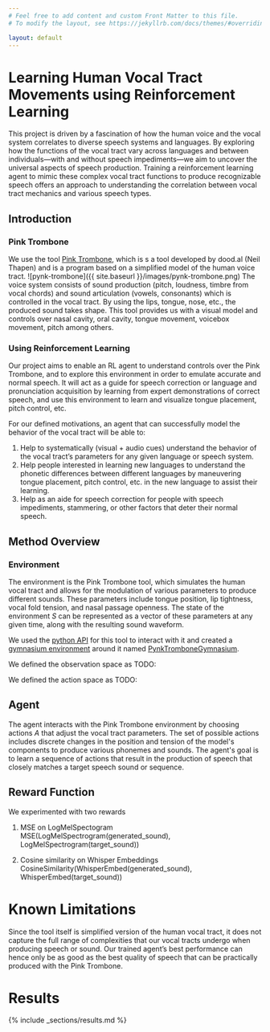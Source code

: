 ```yaml
---
# Feel free to add content and custom Front Matter to this file.
# To modify the layout, see https://jekyllrb.com/docs/themes/#overriding-theme-defaults

layout: default
---
```


# Learning Human Vocal Tract Movements using Reinforcement Learning

This project is driven by a fascination of how the human voice and the vocal system correlates to diverse speech systems and languages. By exploring how the functions of the vocal tract vary across languages and between individuals—with and without speech impediments—we aim to uncover the universal aspects of speech production. Training a reinforcement learning agent to mimic these complex vocal tract functions to produce recognizable speech offers an approach to understanding the correlation between vocal tract mechanics and various speech types.

## Introduction

### Pink Trombone
We use the tool [Pink Trombone](https://dood.al/pinktrombone/), which is s a tool developed by dood.al (Neil Thapen) and is a program based on a simplified model of the human voice tract.
![pynk-trombone]({{ site.baseurl }}/images/pynk-trombone.png)
The voice system consists of sound production (pitch, loudness, timbre from vocal chords) and sound articulation (vowels, consonants) which is controlled in the vocal tract. By using the lips, tongue, nose, etc., the produced sound takes shape. This tool provides us with a visual model and controls over nasal cavity, oral cavity, tongue movement, voicebox movement, pitch among others.

### Using Reinforcement Learning
Our project aims to enable an RL agent to understand controls over the Pink Trombone, and to explore this environment in order to emulate accurate and normal speech. It will act as a guide for speech correction or language and pronunciation acquisition by learning from expert demonstrations of correct speech, and use this environment to learn and visualize tongue placement, pitch control, etc. 

For our defined motivations, an agent that can successfully model the behavior of the vocal tract will be able to:

1. Help to systematically (visual + audio cues) understand the behavior of the vocal tract’s parameters for any given language or speech system.
2. Help people interested in learning new languages to understand the phonetic differences between different languages by maneuvering tongue placement, pitch control, etc. in the new language to assist their learning.
3. Help as an aide for speech correction for people with speech impediments, stammering, or other factors that deter their normal speech.


## Method Overview

### Environment

The environment is the Pink Trombone tool, which simulates the human vocal tract and allows for the modulation of various parameters to produce different sounds. These parameters include tongue position, lip tightness, vocal fold tension, and nasal passage openness. The state of the environment $S$ can be represented as a vector of these parameters at any given time, along with the resulting sound waveform.

We used the [python API](https://github.com/Geson-anko/pynktrombone) for this tool to interact with it and created a [gymnasium environment](https://github.com/Farama-Foundation/Gymnasium) around it named [PynkTromboneGymnasium](https://github.com/chiral-carbon/PynkTromboneGymnasium).

We defined the observation space as TODO:

We defined the action space as TODO:

## Agent

The agent interacts with the Pink Trombone environment by choosing actions $A$ that adjust the vocal tract parameters. The set of possible actions includes discrete changes in the position and tension of the model's components to produce various phonemes and sounds. The agent's goal is to learn a sequence of actions that result in the production of speech that closely matches a target speech sound or sequence.

## Reward Function
We experimented with two rewards

1. MSE on LogMelSpectogram
$\text{MSE}(\text{LogMelSpectrogram}(\text{generated\_sound}), \text{LogMelSpectrogram}(\text{target\_sound}))$

2. Cosine similarity on Whisper Embeddings
$\text{CosineSimilarity}(\text{WhisperEmbed}(\text{generated\_sound}), \text{WhisperEmbed}(\text{target\_sound}))$



# Known Limitations

Since the tool itself is simplified version of the human vocal tract, it does not capture the full range of complexities that our vocal tracts undergo when producing speech or sound. Our trained agent’s best performance can hence only be as good as the best quality of speech that can be practically produced with the Pink Trombone. 

# Results

{% include _sections/results.md %}
